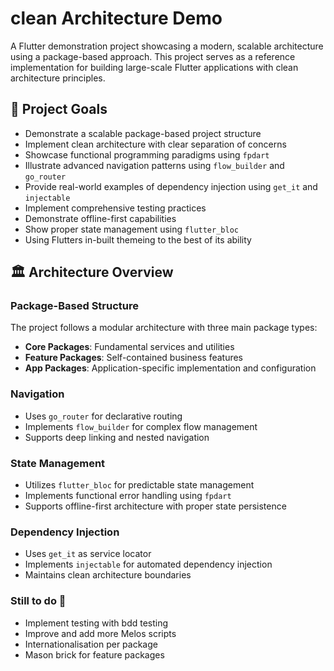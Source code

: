 # clean Architecture Demo

A Flutter demonstration project showcasing a modern, scalable architecture using a package-based approach. This project serves as a reference implementation for building large-scale Flutter applications with clean architecture principles.

## 🎯 Project Goals

- Demonstrate a scalable package-based project structure
- Implement clean architecture with clear separation of concerns
- Showcase functional programming paradigms using `fpdart`
- Illustrate advanced navigation patterns using `flow_builder` and `go_router`
- Provide real-world examples of dependency injection using `get_it` and `injectable`
- Implement comprehensive testing practices
- Demonstrate offline-first capabilities
- Show proper state management using `flutter_bloc`
- Using Flutters in-built themeing to the best of its ability


## 🏛️ Architecture Overview

### Package-Based Structure

The project follows a modular architecture with three main package types:

- **Core Packages**: Fundamental services and utilities
- **Feature Packages**: Self-contained business features
- **App Packages**: Application-specific implementation and configuration

### Navigation

- Uses `go_router` for declarative routing
- Implements `flow_builder` for complex flow management
- Supports deep linking and nested navigation

### State Management

- Utilizes `flutter_bloc` for predictable state management
- Implements functional error handling using `fpdart`
- Supports offline-first architecture with proper state persistence

### Dependency Injection

- Uses `get_it` as service locator
- Implements `injectable` for automated dependency injection
- Maintains clean architecture boundaries


### Still to do 🫵

- Implement testing with bdd testing 
- Improve and add more Melos scripts
- Internationalisation per package 
- Mason brick for feature packages



